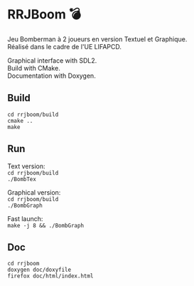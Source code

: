 # RRJBoom 💣  
Jeu Bomberman à 2 joueurs en version Textuel et Graphique.  
Réalisé dans le cadre de l'UE LIFAPCD.  
  
Graphical interface with SDL2.  
Build with CMake.  
Documentation with Doxygen.  
  
## Build  
``cd rrjboom/build``  
``cmake ..``  
``make``  
  
## Run  
Text version:  
``cd rrjboom/build``  
``./BombTex``  
  
Graphical version:  
``cd rrjboom/build``  
``./BombGraph``  

Fast launch:  
``make -j 8 && ./BombGraph``  
  
## Doc  
``cd rrjboom``  
``doxygen doc/doxyfile``  
``firefox doc/html/index.html``  
